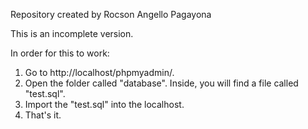 Repository created by Rocson Angello Pagayona

This is an incomplete version.

In order for this to work:
1. Go to http://localhost/phpmyadmin/.
2. Open the folder called "database". Inside, you will find a file called "test.sql".
3. Import the "test.sql" into the localhost.
4. That's it.

